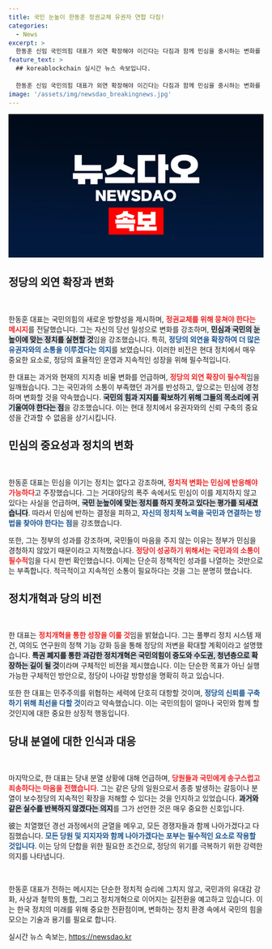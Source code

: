 ```yaml
---
title: 국민 눈높이 한동훈 정권교체 유권자 연합 다짐!
categories:
  - News
excerpt: >
  한동훈 신임 국민의힘 대표가 외연 확장해야 이긴다는 다짐과 함께 민심을 중시하는 변화를 약속했다. 그는 당내 분열에 사과하며, 건강한 당정관계를 통해 국민의 마음을 얻겠다고 선언했다. 클릭 유도!
feature_text: >
  ## koreablockchain 실시간 뉴스 속보입니다.

  한동훈 신임 국민의힘 대표가 외연 확장해야 이긴다는 다짐과 함께 민심을 중시하는 변화를 약속했다. 그는 당내 분열에 사과하며, 건강한 당정관계를 통해 국민의 마음을 얻겠다고 선언했다. 클릭 유도!
image: '/assets/img/newsdao_breakingnews.jpg'
---
```


<p><img src="/assets/img/newsdao_breakingnews.jpg" alt="koreablockchain 속보" /></p>

<h2 data-ke-size="size26">정당의 외연 확장과 변화</h2>

<p data-ke-size="size16">&nbsp;</p>

<p>한동훈 대표는 국민의힘의 새로운 방향성을 제시하며, <b><span style="color: #ee2323;">정권교체를 위해 뭉쳐야 한다는 메시지</span></b>를 전달했습니다. 그는 자신의 당선 일성으로 변화를 강조하며, <b><span style="background-color: #21538527;">민심과 국민의 눈높이에 맞는 정치를 실현할 것</span></b>임을 강조했습니다. 특히, <b><span style="color: #1a5490;">정당의 외연을 확장하여 더 많은 유권자와의 소통을 이루겠다는 의지</span></b>를 보였습니다. 이러한 비전은 현대 정치에서 매우 중요한 요소로, 정당의 효율적인 운영과 지속적인 성장을 위해 필수적입니다. </p>

<p>한 대표는 과거와 현재의 지지층 비율 변화를 언급하며, <b><span style="color: #ee2323;">정당의 외연 확장이 필수적</span></b>임을 일깨웠습니다. 그는 국민과의 소통이 부족했던 과거를 반성하고, 앞으로는 민심에 경청하며 변화할 것을 약속했습니다. <b><span style="background-color: #21538527;">국민의 힘과 지지를 확보하기 위해 그들의 목소리에 귀 기울여야 한다는 점</span></b>을 강조했습니다. 이는 현대 정치에서 유권자와의 신뢰 구축의 중요성을 간과할 수 없음을 상기시킵니다.</p>

<h2 data-ke-size="size26">민심의 중요성과 정치의 변화</h2>

<p data-ke-size="size16">&nbsp;</p>

<p>한동훈 대표는 민심을 이기는 정치는 없다고 강조하며, <b><span style="color: #ee2323;">정치적 변화는 민심에 반응해야 가능하다</span></b>고 주장했습니다. 그는 거대야당의 폭주 속에서도 민심이 이를 제지하지 않고 있다는 사실을 언급하며, <b><span style="background-color: #21538527;">국민 눈높이에 맞는 정치를 하지 못하고 있다는 평가를 되새겼습니다</span></b>. 따라서 민심에 반하는 결정을 피하고, <b><span style="color: #1a5490;">자신의 정치적 노력을 국민과 연결하는 방법을 찾아야 한다는 점</span></b>을 강조했습니다. </p>

<p>또한, 그는 정부의 성과를 강조하며, 국민들이 마음을 주지 않는 이유는 정부가 민심을 경청하지 않았기 때문이라고 지적했습니다. <b><span style="color: #ee2323;">정당이 성공하기 위해서는 국민과의 소통이 필수적</span></b>임을 다시 한번 확인했습니다. 이제는 단순히 정책적인 성과를 나열하는 것만으로는 부족합니다. 적극적이고 지속적인 소통이 필요하다는 것을 그는 분명히 했습니다.</p>

<h2 data-ke-size="size26">정치개혁과 당의 비전</h2>

<p data-ke-size="size16">&nbsp;</p>

<p>한 대표는 <b><span style="color: #ee2323;">정치개혁을 통한 성장을 이룰 것</span></b>임을 밝혔습니다. 그는 풀뿌리 정치 시스템 재건, 여의도 연구원의 정책 기능 강화 등을 통해 정당의 저변을 확대할 계획이라고 설명했습니다. <b><span style="background-color: #21538527;">특권 폐지를 통한 과감한 정치개혁은 국민의힘이 중도와 수도권, 청년층으로 확장하는 길이 될 것</span></b>이라며 구체적인 비전을 제시했습니다. 이는 단순한 목표가 아닌 실행 가능한 구체적인 방안으로, 정당이 나아갈 방향성을 명확히 하고 있습니다.</p>

<p>또한 한 대표는 민주주의를 위협하는 세력에 단호히 대항할 것이며, <b><span style="color: #1a5490;">정당의 신뢰를 구축하기 위해 최선을 다할 것</span></b>이라고 약속했습니다. 이는 국민의힘이 얼마나 국민와 함께 할 것인지에 대한 중요한 상징적 행동입니다. </p>

<h2 data-ke-size="size26">당내 분열에 대한 인식과 대응</h2>

<p data-ke-size="size16">&nbsp;</p>

<p>마지막으로, 한 대표는 당내 분열 상황에 대해 언급하며, <b><span style="color: #ee2323;">당원들과 국민에게 송구스럽고 죄송하다는 마음을 전했습니다</span></b>. 그는 같은 당의 일원으로서 종종 발생하는 갈등이나 분열이 보수정당의 지속적인 확장을 저해할 수 있다는 것을 인지하고 있었습니다. <b><span style="background-color: #21538527;">과거와 같은 실수를 반복하지 않겠다는 의지</span></b>를 그가 선언한 것은 매우 중요한 신호입니다. </p>

<p>彼는 치열했던 경선 과정에서의 균열을 메우고, 모든 경쟁자들과 함께 나아가겠다고 다짐했습니다. <b><span style="color: #1a5490;">모든 당원 및 지지자와 함께 나아가겠다는 포부는 필수적인 요소로 작용할 것입니다</span></b>. 이는 당의 단합을 위한 필요한 조건으로, 정당의 위기를 극복하기 위한 강력한 의지를 나타냅니다. </p>

<p data-ke-size="size16">&nbsp;</p>

<p>한동훈 대표가 전하는 메시지는 단순한 정치적 승리에 그치지 않고, 국민과의 유대감 강화, 사상과 철학의 통합, 그리고 정치개혁으로 이어지는 길전환을 예고하고 있습니다. 이는 한국 정치의 미래를 위해 중요한 전환점이며, 변화하는 정치 환경 속에서 국민의 힘을 모으는 기술과 용기를 필요로 합니다.</p>
실시간 뉴스 속보는, <a href="https://newsdao.kr" rel="dofollow">https://newsdao.kr</a>


